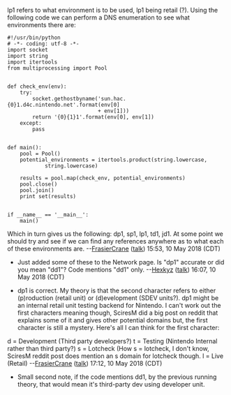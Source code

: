 lp1 refers to what environment is to be used, lp1 being retail (?).
Using the following code we can perform a DNS enumeration to see what
environments there are:

    #!/usr/bin/python
    # -*- coding: utf-8 -*-
    import socket
    import string
    import itertools
    from multiprocessing import Pool
    
    
    def check_env(env):
        try:
            socket.gethostbyname('sun.hac.{0}1.d4c.nintendo.net'.format(env[0]
                                 + env[1]))
            return '{0}{1}1'.format(env[0], env[1])
        except:
            pass
    
    
    def main():
        pool = Pool()
        potential_environments = itertools.product(string.lowercase,
                string.lowercase)
    
        results = pool.map(check_env, potential_environments)
        pool.close()
        pool.join()
        print set(results)
    
    
    if __name__ == '__main__':
        main()

Which in turn gives us the following: dp1, sp1, lp1, td1, jd1. At some
point we should try and see if we can find any references anywhere as to
what each of these environments are.
--[FrasierCrane](User:FrasierCrane "wikilink")
([talk](User%20talk:FrasierCrane.md "wikilink")) 15:53, 10 May 2018
(CDT)

  -   
    Just added some of these to the Network page. Is "dp1" accurate or
    did you mean "dd1"? Code mentions "dd1" only.
    --[Hexkyz](User:Hexkyz "wikilink")
    ([talk](User%20talk:Hexkyz.md "wikilink")) 16:07, 10 May 2018 (CDT)

<!-- end list -->

  -   
    dp1 is correct. My theory is that the second character refers to
    either (p)roduction (retail unit) or (d)evelopment (SDEV units?).
    dp1 might be an internal retail unit testing backend for Nintendo. I
    can't work out the first characters meaning though, SciresM did a
    big post on reddit that explains some of it and gives other
    potential domains but, the first character is still a mystery.
    Here's all I can think for the first character:

d = Development (Third party developers?) t = Testing (Nintendo Internal
rather than third party?) s = Lotcheck (How s = lotcheck, I don't know,
SciresM reddit post does mention an s domain for lotcheck though. l =
Live (Retail) --[FrasierCrane](User:FrasierCrane "wikilink")
([talk](User%20talk:FrasierCrane.md "wikilink")) 17:12, 10 May 2018
(CDT)

  -   
    Small second note, if the code mentions dd1, by the previous running
    theory, that would mean it's third-party dev using developer unit.
